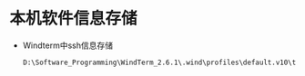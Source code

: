 # 本机软件信息存储

- Windterm中ssh信息存储

  ```
  D:\Software_Programming\WindTerm_2.6.1\.wind\profiles\default.v10\terminal\ssh
  ```

  


